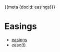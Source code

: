 {{meta {docid: easings}}}

<style>

</style>

<script src="https://d3js.org/d3.v5.min.js"></script>

# Easings

+ [easings](https://github.com/d3/d3-ease)
+ [ease(t)](https://github.com/d3/d3-ease#_ease)
